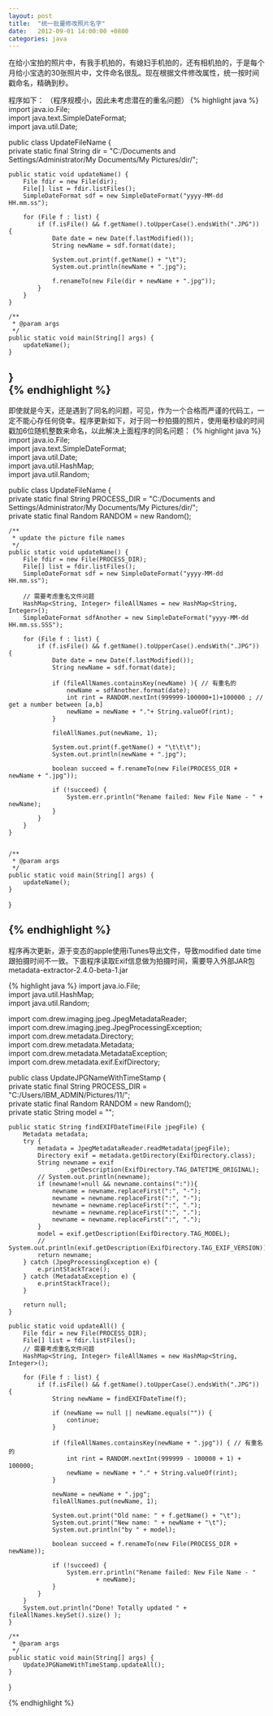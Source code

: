 ```yaml
---
layout: post
title:  "统一批量修改照片名字"
date:   2012-09-01 14:00:00 +0800
categories: java
---
```

在给小宝拍的照片中，有我手机拍的，有媳妇手机拍的，还有相机拍的，于是每个月给小宝选的30张照片中，文件命名很乱。现在根据文件修改属性，统一按时间戳命名，精确到秒。


程序如下：
（程序规模小，因此未考虑潜在的重名问题）
{% highlight java %}
import java.io.File;  
import java.text.SimpleDateFormat;  
import java.util.Date;  
  
public class UpdateFileName {  
    private static final String dir = "C:/Documents and Settings/Administrator/My Documents/My Pictures/dir/";  
  
    public static void updateName() {  
        File fdir = new File(dir);  
        File[] list = fdir.listFiles();  
        SimpleDateFormat sdf = new SimpleDateFormat("yyyy-MM-dd HH.mm.ss");  
          
        for (File f : list) {  
            if (f.isFile() && f.getName().toUpperCase().endsWith(".JPG")) {  
                Date date = new Date(f.lastModified());  
                String newName = sdf.format(date);  
                  
                System.out.print(f.getName() + "\t");  
                System.out.println(newName + ".jpg");  
  
                f.renameTo(new File(dir + newName + ".jpg"));  
            }  
        }  
    }  
  
    /** 
     * @param args 
     */  
    public static void main(String[] args) {  
        updateName();  
    }  
}  
{% endhighlight %}
-------------------------------------------------------
即使就是今天，还是遇到了同名的问题，可见，作为一个合格而严谨的代码工，一定不能心存任何侥幸。程序更新如下，对于同一秒拍摄的照片，使用毫秒级的时间戳加6位随机整数来命名，以此解决上面程序的同名问题：
{% highlight java %}
import java.io.File;  
import java.text.SimpleDateFormat;  
import java.util.Date;  
import java.util.HashMap;  
import java.util.Random;  
  
public class UpdateFileName {  
    private static final String PROCESS_DIR = "C:/Documents and Settings/Administrator/My Documents/My Pictures/dir/";  
    private static final Random RANDOM = new Random();  
      
    /** 
     * update the picture file names 
     */  
    public static void updateName() {  
        File fdir = new File(PROCESS_DIR);  
        File[] list = fdir.listFiles();  
        SimpleDateFormat sdf = new SimpleDateFormat("yyyy-MM-dd HH.mm.ss");  
          
        // 需要考虑重名文件问题  
        HashMap<String, Integer> fileAllNames = new HashMap<String, Integer>();  
        SimpleDateFormat sdfAnother = new SimpleDateFormat("yyyy-MM-dd HH.mm.ss.SSS");  
          
        for (File f : list) {  
            if (f.isFile() && f.getName().toUpperCase().endsWith(".JPG")) {  
                Date date = new Date(f.lastModified());  
                String newName = sdf.format(date);  
                  
                if (fileAllNames.containsKey(newName) ){ // 有重名的  
                    newName = sdfAnother.format(date);  
                    int rint = RANDOM.nextInt(999999-100000+1)+100000 ; // get a number between [a,b]  
                    newName = newName + "."+ String.valueOf(rint);  
                }  
                  
                fileAllNames.put(newName, 1);  
                  
                System.out.print(f.getName() + "\t\t\t");  
                System.out.println(newName + ".jpg");  
  
                boolean succeed = f.renameTo(new File(PROCESS_DIR + newName + ".jpg"));  
                  
                if (!succeed) {  
                    System.err.println("Rename failed: New File Name - " + newName);  
                }  
            }  
        }  
    }  
       
  
    /** 
     * @param args 
     */  
    public static void main(String[] args) {  
        updateName();  
    }  
}  

{% endhighlight %}
-------------------------------------------------------
程序再次更新，源于变态的apple使用iTunes导出文件，导致modified date time跟拍摄时间不一致。下面程序读取Exif信息做为拍摄时间，需要导入外部JAR包 metadata-extractor-2.4.0-beta-1.jar

{% highlight java %}
import java.io.File;  
import java.util.HashMap;  
import java.util.Random;  
  
import com.drew.imaging.jpeg.JpegMetadataReader;  
import com.drew.imaging.jpeg.JpegProcessingException;  
import com.drew.metadata.Directory;  
import com.drew.metadata.Metadata;  
import com.drew.metadata.MetadataException;  
import com.drew.metadata.exif.ExifDirectory;  
  
public class UpdateJPGNameWithTimeStamp {  
    private static final String PROCESS_DIR = "C:/Users/IBM_ADMIN/Pictures/11/";  
    private static final Random RANDOM = new Random();  
    private static String model = "";  
  
    public static String findEXIFDateTime(File jpegFile) {  
        Metadata metadata;  
        try {  
            metadata = JpegMetadataReader.readMetadata(jpegFile);  
            Directory exif = metadata.getDirectory(ExifDirectory.class);  
            String newname = exif  
                    .getDescription(ExifDirectory.TAG_DATETIME_ORIGINAL);  
            // System.out.println(newname);  
            if (newname!=null && newname.contains(":")){  
                newname = newname.replaceFirst(":", "-");  
                newname = newname.replaceFirst(":", "-");  
                newname = newname.replaceFirst(":", ".");  
                newname = newname.replaceFirst(":", ".");  
                newname = newname.replaceFirst(":", ".");  
            }  
            model = exif.getDescription(ExifDirectory.TAG_MODEL);  
            // System.out.println(exif.getDescription(ExifDirectory.TAG_EXIF_VERSION));  
            return newname;  
        } catch (JpegProcessingException e) {  
            e.printStackTrace();  
        } catch (MetadataException e) {  
            e.printStackTrace();  
        }  
  
        return null;  
    }  
  
    public static void updateAll() {  
        File fdir = new File(PROCESS_DIR);  
        File[] list = fdir.listFiles();  
        // 需要考虑重名文件问题  
        HashMap<String, Integer> fileAllNames = new HashMap<String, Integer>();  
  
        for (File f : list) {  
            if (f.isFile() && f.getName().toUpperCase().endsWith(".JPG")) {  
                String newName = findEXIFDateTime(f);  
                  
                if (newName == null || newName.equals("")) {  
                    continue;  
                }  
                  
                if (fileAllNames.containsKey(newName + ".jpg")) { // 有重名的  
                    int rint = RANDOM.nextInt(999999 - 100000 + 1) + 100000;  
                    newName = newName + "." + String.valueOf(rint);  
                }  
                  
                newName = newName + ".jpg";  
                fileAllNames.put(newName, 1);  
  
                System.out.print("Old name: " + f.getName() + "\t");  
                System.out.print("New name: " + newName + "\t");  
                System.out.println("by " + model);  
  
                boolean succeed = f.renameTo(new File(PROCESS_DIR + newName));  
  
                if (!succeed) {  
                    System.err.println("Rename failed: New File Name - "  
                            + newName);  
                }  
            }  
        }  
        System.out.println("Done! Totally updated " + fileAllNames.keySet().size() );  
    }  
  
    /** 
     * @param args 
     */  
    public static void main(String[] args) {  
        UpdateJPGNameWithTimeStamp.updateAll();  
    }  
}  

{% endhighlight %}

 